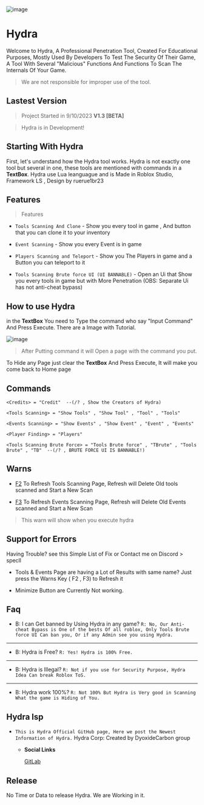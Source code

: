 ![image](https://github.com/RueOffsales/Hydra/assets/123130400/b72d340e-835a-4de4-9314-910b79e632cc)

# Hydra
Welcome to Hydra, A Professional Penetration Tool, Created For Educational Purposes, Mostly Used By Developers To Test The Security Of Their Game, A Tool With Several "Malicious" Functions And Functions To Scan The Internals Of Your Game.

> We are not responsible for improper use of the tool.


## Lastest Version
> Project Started in 9/10/2023
**V1.3 [BETA]**

> Hydra is in Development!

## Starting With Hydra
First, let's understand how the Hydra tool works. Hydra is not exactly one tool but several in one, these tools are mentioned with commands in a **TextBox**. Hydra use Lua leanguague and is Made in Roblox Studio, Framework LS , Design by ruerue1br23

## Features
> Features

 - `Tools Scanning And Clone` - Show you every tool in game , And button that you can clone it to your inventory

 - `Event Scanning` - Show you every Event is in game

 - `Players Scanning and Teleport` - Show you The Players in game and a Button you can teleport to it

 - `Tools Scanning Brute force UI (UI BANNABLE)` - Open an Ui that Show you every tools in game but with More 
 Penetration (OBS: Separate Ui has not anti-cheat bypass)

## How to use Hydra
in the **TextBox** You need to Type the command who say "Input Command" And Press Execute. There are a Image with Tutorial.

![image](https://github.com/RueOffsales/Hydra/assets/123130400/7a81769c-fe65-4e77-8ce2-26da73f12a19)

> After Putting command it will Open a page with the command you put.

To Hide any Page just clear the **TextBox** And Press Execute, It will make you come back to Home page
## Commands 
```
<Credits> = "Credit"  --(/? , Show the Creators of Hydra)

<Tools Scanning> = "Show Tools" , "Show Tool" , "Tool" , "Tools"

<Events Scanning> = "Show Events" , "Show Event" , "Event" , "Events"

<Player Finding> = "Players"

<Tools Scanning Brute Force> = "Tools Brute force" , "TBrute" , "Tools Brute" , "TB"  --(/? , BRUTE FORCE UI IS BANNABLE!)

```
## Warns
- [F2]() To Refresh Tools Scanning Page, Refresh will Delete Old tools scanned and Start a New Scan

- [F3]() To Refresh Events Scanning Page, Refresh will Delete Old Events scanned and Start a New Scan
> This warn will show when you execute hydra

## Support for Errors
Having Trouble? see this Simple List of Fix or Contact me on Discord > specll

- Tools & Events Page are having a Lot of Results with same name? Just press the Warns Key ( F2 , F3) to Refresh it

- Minimize Button are Currently Not working.

## Faq

- B: I can Get banned by Using Hydra in any game?
 `R: No, Our Anti-cheat Bypass is One of the bests Of all roblox, Only Tools Brute force UI Can ban you, Or if any Admin see you using Hydra.`

------------------------------------------

- B: Hydra is Free?
  `R: Yes! Hydra is 100% Free.`

------------------------------------------

- B: Hydra is Illegal?
  `R: Not if you use for Security Purpose, Hydra Idea Can break Roblox ToS.`

-------------------------------------------

- B: Hydra work 100%?
  `R: Not 100% But Hydra is Very good in Scanning What the game is Hiding of You.`

## Hydra lsp
- `This is Hydra Official GitHub page, Here we post the Newest Information of Hydra.`
  Hydra Corp: Created by DyoxideCarbon group

  - **Social Links**

    [GitLab](https://gitlab.com/dyoxidecarbon/hydrapanel.git)

## Release
No Time or Data to release Hydra. We are Working in it.
